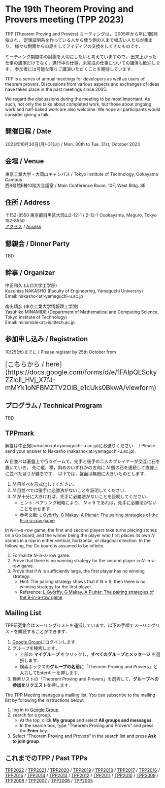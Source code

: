 <link rel="stylesheet" href="{{site.github.url}}/css/tpp2023.css" charset="utf-8">

# The 19th Theorem Proving and Provers meeting (TPP 2023)

TPP (Theorem Proving and Provers) ミーティングは，
2005年から年に1回開催され，
定理証明系を作っている人から使う側の人まで幅広い人たちが集まり，
様々な側面からの話をしてアイディアの交換をしてきたものです．

ミーティング期間中の討論を大切にしたいと考えていますので，
出来上がった仕事の講演だけでなく，進行中の仕事，未完成の仕事についての講演も歓迎します．
参加者には可能な限りご講演いただくことを期待しています．

TPP is a series of annual meetings for developers as well as users of theorem provers.
Discussions from various aspects and exchanges of ideas have taken place in the past meetings since 2005.

We regard the discussions during the meeting to be most important.
As such, not only the talks about completed work, but those about ongoing 
work and half-baked work are also welcome.
We hope all participants would consider giving a talk.


## 開催日程 / Date
2023年10月30日(月)-31(火) / Mon. 30th to Tue. 31st, October 2023

## 会場 / Venue
東京工業大学・大岡山キャンパス / Tokyo Institute of Technology, Ookayama Campus  
西8号館E棟10階大会議室 / Main Conference Room, 10F, West Bldg. 8E

## 住所 / Address

〒152-8550 東京都目黒区大岡山2-12-1 / 2-12-1 Oookayama, Meguro, Tokyo 152-8550  
[アクセス](https://www.titech.ac.jp/0/maps) / [Access](https://www.titech.ac.jp/english/0/maps)

## 懇親会 / Dinner Party
TBD

## 幹事 / Organizer

中正和久 (山口大学工学部)  
Kazuhisa NAKASHO (Faculty of Engineering, Yamaguchi University)  
Email: nakasho&lt;at&gt;yamaguchi-u.ac.jp  

南出靖彦 (東京工業大学情報理工学院)  
Yasuhiko MINAMIDE (Department of Mathematical and Computing Science, Tokyo Institute of Technology)  
Email: minamide&lt;at&gt;is.titech.ac.jp  

## 参加申し込み / Registration
10/25(水)までに / Please register by 25th October from

<span style="font-size:150%">
[こちらから / here](https://docs.google.com/forms/d/e/1FAIpQLSckyZZlclI_HVj_X7fJ-mMYk1oNFBMZTV2OiB_e1cUks0BkwA/viewform)
</span>

## プログラム / Technical Program
TBD

## TPPmark 
解答は中正宛(nakasho&lt;at&gt;yamaguchi-u.ac.jp)にお送りください． / Please send your answer to Nakasho (nakasho&lt;at&gt;yamaguchi-u.ac.jp).

$N$ 目並べは碁盤上で行うゲームで，先手と後手の二人のプレイヤーが交互に石を置いていき，
先に縦，横，斜めのいずれかの方向に $N$ 個の石を連続して直線上に並べたほうが勝ちです．
以下では，盤面は無限に大きいものとします．
1. $N$ 目並べを形式化してください．
2. $N$ 目並べでは後手に必勝法がないことを証明してください．
3. $N$ が十分に大きければ，先手に必勝法がないことを証明してください．
    - ヒント: ペアリング戦略により， $N \ge 9$ であれば，先手に必勝法がないことを示せます．
    - 参考文献: [L Győrffy, G Makay, A Pluhár: The pairing strategies of the 9-in-a-row game](https://www.math.u-szeged.hu/~lgyorffy/predok/9_pairings.pdf)

In $N$-in-a-row game, the first and second players take turns placing stones on a Go board, and the winner being the player who first places its own $N$ stones in a row in either vertical, horizontal, or diagonal direction. In the following, the Go board is assumed to be infinite.
1. Formalize $N$-in-a-row game.
2. Prove that there is no winning strategy for the second player in $N$-in-a-row game.
3. Prove that if $N$ is sufficiently large, the first player has no winning strategy.
    - Hint: The pairing strategy shows that if $N \ge 9$, then there is no winning strategy for the first player.
    - Reference: [L Győrffy, G Makay, A Pluhár: The pairing strategies of the 9-in-a-row game](https://www.math.u-szeged.hu/~lgyorffy/predok/9_pairings.pdf)

## Mailing List
TPP研究集会はメーリングリストを運営しています．以下の手順でメーリングリストを購読することができます．
1. [Google Group](https://groups.google.com/)にログインします．
1. グループを検索します．
    - 上部の **マイグループ** をクリックし，**すべてのグループとメッセージ** を選択します．
    - 検索ボックスの**グループの名前**に「Theorem Proving and Provers」と入力してEnterキーを押します．
1. 検索リストの「Theorem Proving and Provers」を選択して，**グループへの参加をリクエスト**を押します．

The TPP Meeting manages a mailing list. You can subscribe to the mailing list by following the instructions below:
1. log in to [Google Group](https://groups.google.com/).
1. search for a group.
    - At the top, click **My groups** and select **All groups and messages**.
    - In the search box, type "Theorem Proving and Provers" and press the **Enter** key.
1. Select "Theorem Proving and Provers" in the search list and press **Ask to join group**.

## これまでのTPP / Past TPPs
[TPP2022](https://t6s.github.io/tpp2022/) /
[TPP2021](https://t6s.github.io/tpp2021/) /
[TPP2020](https://aabaa.github.io/tpp2020/) /
[TPP2019](https://akihisayamada.github.io/tpp2019/) /
[TPP2018](https://ksk.github.io/tpp2018/) /
[TPP2017](https://aigarashi.github.io/TPP2017/) /
[TPP2016](http://pllab.is.ocha.ac.jp/~asai/tpp2016/) /
[TPP2015](https://sites.google.com/a/progsci.info.kanagawa-u.ac.jp/tpp2015/) /
[TPP2014](http://imi.kyushu-u.ac.jp/lasm/tpp2014/) /
[TPP2013](http://shirodanuki.cs.shinshu-u.ac.jp/TPP/) /
[TPP2012](http://www.math.s.chiba-u.ac.jp/tpp2012/) /
[TPP2011](http://staff.aist.go.jp/reynald.affeldt/tpp2011/) /
[TPP2010](http://www.math.nagoya-u.ac.jp/~garrigue/tpp10/) /
[TPP2009](http://ist.ksc.kwansei.ac.jp/~ktaka/TPP09/TPP09.html) /
[TPP2008](http://www.score.cs.tsukuba.ac.jp/~minamide/tpp/) /
[TPP2007](http://www.score.cs.tsukuba.ac.jp/~minamide/tpp/tpp07/index.html) /
[TPP2006](http://www.jaist.ac.jp/joint-workshop/TPSmeeting/2006_11/program.html) /
[TPP2005](http://www.jaist.ac.jp/joint-workshop/TPSmeeting/2005_11/program.html)
